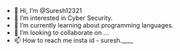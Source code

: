 - 👋 Hi, I’m @Suresh12321
- 👀 I’m interested in Cyber Security.
- 🌱 I’m currently learning about programming languages.
- 💞️ I’m looking to collaborate on ...
- 📫 How to reach me  insta id - suresh.____

<!---
Suresh12321/Suresh12321 is a ✨ special ✨ repository because its `README.md` (this file) appears on your GitHub profile.
You can click the Preview link to take a look at your changes.
--->
